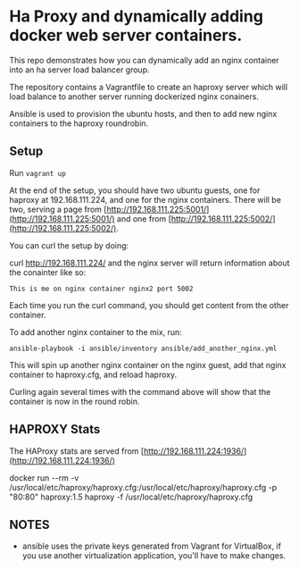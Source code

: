 # Ha Proxy and dynamically adding docker web server containers.

This repo demonstrates how you can dynamically add an nginx container into
an ha server load balancer group.

The repository contains a Vagrantfile to create an haproxy server which will load
balance to another server running dockerized nginx conainers.

Ansible is used to provision the ubuntu hosts, and then to add new nginx containers
to the haproxy roundrobin.

## Setup

Run `vagrant up`

At the end of the setup, you should have two ubuntu guests, one for haproxy at 192.168.111.224, and one
for the nginx containers. There will be two, serving a page from [http://192.168.111.225:5001/](http://192.168.111.225:5001/)
and one from [http://192.168.111.225:5002/](http://192.168.111.225:5002/).

You can curl the setup by doing:

curl http://192.168.111.224/ and the nginx server will return information about the conainter like so:

`This is me on nginx container nginx2 port 5002`

Each time you run the curl command, you should get content from the other container.

To add another nginx container to the mix, run:

`ansible-playbook -i ansible/inventory ansible/add_another_nginx.yml`

This will spin up another nginx container on the nginx guest, add that nginx container to haproxy.cfg,
and reload haproxy.

Curling again several times with the command above will show that the container is now in the round robin.

## HAPROXY Stats

The HAProxy stats are served from [http://192.168.111.224:1936/](http://192.168.111.224:1936/)

docker run --rm -v /usr/local/etc/haproxy/haproxy.cfg:/usr/local/etc/haproxy/haproxy.cfg -p "80:80" haproxy:1.5 haproxy -f /usr/local/etc/haproxy/haproxy.cfg

## NOTES

* ansible uses the private keys generated from Vagrant for VirtualBox, if you use another virtualization application, you'll have to make changes.
